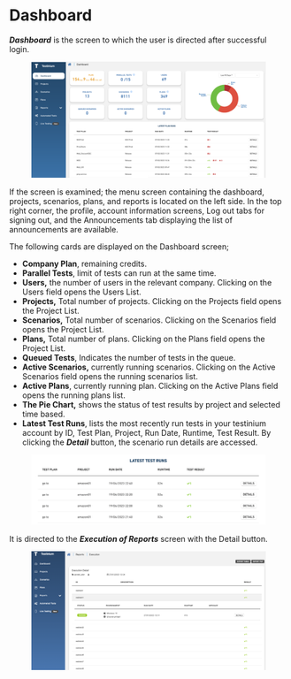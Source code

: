 # Dashboard

_**Dashboard**_ is the screen to which the user is directed after successful login.

<figure><img src="../.gitbook/assets/Screenshot 2025-02-07 at 15.16.04 (1).png" alt=""><figcaption></figcaption></figure>

If the screen is examined; the menu screen containing the dashboard, projects, scenarios, plans, and reports is located on the left side. In the top right corner, the profile, account information screens, Log out tabs for signing out, and the Announcements tab displaying the list of announcements are available.

The following cards are displayed on the Dashboard screen;

* **Company Plan**, remaining credits.
* **Parallel Tests**, limit of tests can run at the same time.
* **Users,** the number of users in the relevant company. Clicking on the Users field opens the Users List.
* **Projects,** Total number of projects. Clicking on the Projects field opens the Project List.
* **Scenarios,** Total number of scenarios. Clicking on the Scenarios field opens the Project List.
* **Plans,** Total number of plans. Clicking on the Plans field opens the Project List.
* **Queued Tests**, Indicates the number of tests in the queue.
* **Active Scenarios,** currently running scenarios. Clicking on the Active Scenarios field opens the running scenarios list.
* **Active Plans**, currently running plan. Clicking on the Active Plans field opens the running plans list.
* **The Pie Chart,** shows the status of test results by project and selected time based.
* **Latest Test Runs**, lists the most recently run tests in your testinium account by ID, Test Plan, Project, Run Date, Runtime, Test Result. By clicking the _**Detail**_ button, the scenario run details are accessed.

<figure><img src="../.gitbook/assets/Ekran Resmi 2023-06-19 22.45.57.png" alt=""><figcaption></figcaption></figure>

It is directed to the _**Execution of Reports**_ screen with the Detail button.

<figure><img src="../.gitbook/assets/Screenshot 2025-01-27 at 16.08.00.png" alt=""><figcaption></figcaption></figure>
